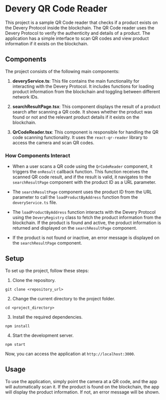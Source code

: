 # Devery QR Code Reader

This project is a sample QR Code reader that checks if a product exists on the Devery Protocol inside the blockchain. The QR Code reader uses the Devery Protocol to verify the authenticity and details of a product. The application has a simple interface to scan QR codes and view product information if it exists on the blockchain.

## Components

The project consists of the following main components:

1. **deveryService.ts**: This file contains the main functionality for interacting with the Devery Protocol. It includes functions for loading product information from the blockchain and toggling between different network IDs.

2. **searchResultPage.tsx**: This component displays the result of a product search after scanning a QR code. It shows whether the product was found or not and the relevant product details if it exists on the blockchain.

3. **QrCodeReader.tsx**: This component is responsible for handling the QR code scanning functionality. It uses the `react-qr-reader` library to access the camera and scan QR codes.

### How Components Interact

- When a user scans a QR code using the `QrCodeReader` component, it triggers the `onResult` callback function. This function receives the scanned QR code result, and if the result is valid, it navigates to the `searchResultPage` component with the product ID as a URL parameter.

- The `searchResultPage` component uses the product ID from the URL parameter to call the `loadProductByAddress` function from the `deveryService.ts` file.

- The `loadProductByAddress` function interacts with the Devery Protocol using the `DeveryRegistry` class to fetch the product information from the blockchain. If the product is found and active, the product information is returned and displayed on the `searchResultPage` component.

- If the product is not found or inactive, an error message is displayed on the `searchResultPage` component.

## Setup

To set up the project, follow these steps:

1. Clone the repository.

```
git clone <repository_url>
```

2. Change the current directory to the project folder.

```
cd <project_directory>
```

3. Install the required dependencies.

```
npm install
```

4. Start the development server.

```
npm start
```

Now, you can access the application at `http://localhost:3000`.

## Usage

To use the application, simply point the camera at a QR code, and the app will automatically scan it. If the product is found on the blockchain, the app will display the product information. If not, an error message will be shown.
